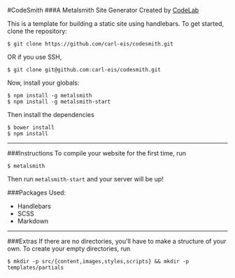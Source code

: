 #CodeSmith
###A Metalsmith Site Generator
Created by [CodeLab](http://www.codelab.io)

This is a template for building a static site using handlebars.
To get started, clone the repository:

	$ git clone https://github.com/carl-eis/codesmith.git

OR if you use SSH,

	$ git clone git@github.com:carl-eis/codesmith.git

Now, install your globals:

	$ npm install -g metalsmith
	$ npm install -g metalsmith-start 

Then install the dependencies

	$ bower install
	$ npm install

-----
###Instructions
To compile your website for the first time, run 
	
	$ metalsmith

Then run `metalsmith-start` and your server will be up!

###Packages Used:
- Handlebars
- SCSS
- Markdown

--------

###Extras
If there are no directories, you'll have to make a structure of your own.
To create your empty directories, run 
	
	$ mkdir -p src/{content,images,styles,scripts} && mkdir -p templates/partials